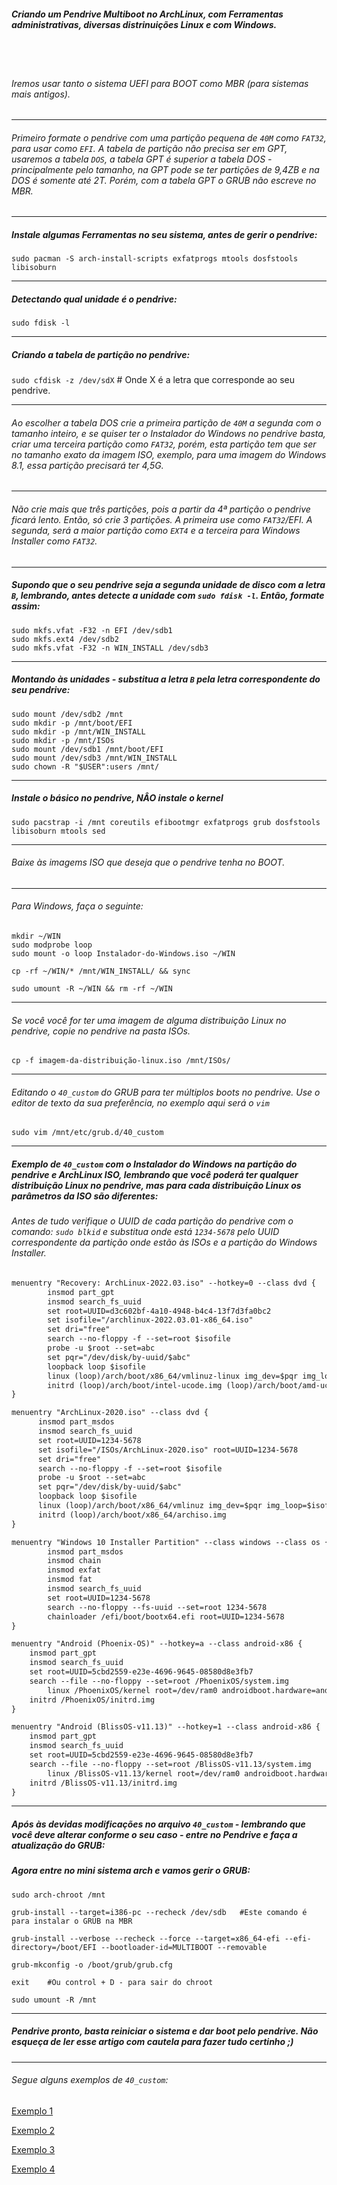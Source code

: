 ##### Criando um Pendrive Multiboot no ArchLinux, com Ferramentas administrativas, diversas distrinuições Linux e com Windows.
<br/>
<br/>

###### Iremos usar tanto o sistema UEFI para BOOT como MBR (para sistemas mais antigos).

----

###### Primeiro formate o pendrive com uma partição pequena de `40M` como `FAT32`, para usar como `EFI`. A tabela de partição não precisa ser em GPT, usaremos a tabela `DOS`, a tabela GPT é superior a tabela DOS - principalmente pelo tamanho, na GPT pode se ter partições de 9,4ZB e na DOS é somente até 2T. Porém, com a tabela GPT o GRUB não escreve no MBR.

----

##### Instale algumas Ferramentas no seu sistema, antes de gerir o pendrive:
`sudo pacman -S arch-install-scripts exfatprogs mtools dosfstools libisoburn`

----

##### Detectando qual unidade é o pendrive:
`sudo fdisk -l`

----

##### Criando a tabela de partição no pendrive:
`sudo cfdisk -z /dev/sdX` # Onde X é a letra que corresponde ao seu pendrive.

----

###### Ao escolher a tabela DOS crie a primeira partição de `40M` a segunda com o tamanho inteiro, e se quiser ter o Instalador do Windows no pendrive basta, criar uma terceira partição como `FAT32`, porém, esta partição tem que ser no tamanho exato da imagem ISO, exemplo, para uma imagem do Windows 8.1, essa partição precisará ter 4,5G.

----

###### Não crie mais que três partições, pois a partir da 4ª partição o pendrive ficará lento. Então, só crie 3 partições. A primeira use como `FAT32`/EFI. A segunda, será a maior partição como `EXT4` e a terceira para Windows Installer como `FAT32`.

----

##### Supondo que o seu pendrive seja a segunda unidade de disco com a letra `B`, lembrando, antes detecte a unidade com `sudo fdisk -l`. Então, formate assim:
```
sudo mkfs.vfat -F32 -n EFI /dev/sdb1
sudo mkfs.ext4 /dev/sdb2
sudo mkfs.vfat -F32 -n WIN_INSTALL /dev/sdb3
```

----

##### Montando às unidades - substitua a letra `B` pela letra correspondente do seu pendrive:
```
sudo mount /dev/sdb2 /mnt
sudo mkdir -p /mnt/boot/EFI
sudo mkdir -p /mnt/WIN_INSTALL
sudo mkdir -p /mnt/ISOs
sudo mount /dev/sdb1 /mnt/boot/EFI
sudo mount /dev/sdb3 /mnt/WIN_INSTALL
sudo chown -R "$USER":users /mnt/
```

----

##### Instale o básico no pendrive, NÂO instale o kernel
`sudo pacstrap -i /mnt coreutils efibootmgr exfatprogs grub dosfstools libisoburn mtools sed`

----

###### Baixe às imagems ISO que deseja que o pendrive tenha no BOOT.

----

###### Para Windows, faça o seguinte:
```
mkdir ~/WIN
sudo modprobe loop
sudo mount -o loop Instalador-do-Windows.iso ~/WIN

cp -rf ~/WIN/* /mnt/WIN_INSTALL/ && sync

sudo umount -R ~/WIN && rm -rf ~/WIN
```

----

###### Se você você for ter uma imagem de alguma distribuição Linux no pendrive, copie no pendrive na pasta ISOs.
`cp -f imagem-da-distribuição-linux.iso /mnt/ISOs/`

----

###### Editando o `40_custom` do GRUB para ter múltiplos boots no pendrive. Use o editor de texto da sua preferência, no exemplo aqui será o `vim`

`sudo vim /mnt/etc/grub.d/40_custom`

----

##### Exemplo de `40_custom` com o Instalador do Windows na partição do pendrive e ArchLinux ISO, lembrando que você poderá ter qualquer distribuição Linux no pendrive, mas para cada distribuição Linux os parâmetros da ISO são diferentes:

###### Antes de tudo verifique o UUID de cada partição do pendrive com o comando: `sudo blkid` e substitua onde está `1234-5678` pelo UUID correspondente da partição onde estão às ISOs e a partição do Windows Installer.
```markdown
menuentry "Recovery: ArchLinux-2022.03.iso" --hotkey=0 --class dvd {
      	insmod part_gpt
      	insmod search_fs_uuid
      	set root=UUID=d3c602bf-4a10-4948-b4c4-13f7d3fa0bc2
      	set isofile="/archlinux-2022.03.01-x86_64.iso"
      	set dri="free"
      	search --no-floppy -f --set=root $isofile
      	probe -u $root --set=abc
      	set pqr="/dev/disk/by-uuid/$abc"
      	loopback loop $isofile
      	linux (loop)/arch/boot/x86_64/vmlinuz-linux img_dev=$pqr img_loop=$isofile driver=$dri
      	initrd (loop)/arch/boot/intel-ucode.img (loop)/arch/boot/amd-ucode.img (loop)/arch/boot/x86_64/initramfs-linux.img
}

menuentry "ArchLinux-2020.iso" --class dvd {
      insmod part_msdos
      insmod search_fs_uuid
      set root=UUID=1234-5678
      set isofile="/ISOs/ArchLinux-2020.iso" root=UUID=1234-5678
      set dri="free"
      search --no-floppy -f --set=root $isofile
      probe -u $root --set=abc
      set pqr="/dev/disk/by-uuid/$abc"
      loopback loop $isofile
      linux (loop)/arch/boot/x86_64/vmlinuz img_dev=$pqr img_loop=$isofile driver=$dri
      initrd (loop)/arch/boot/x86_64/archiso.img
}

menuentry "Windows 10 Installer Partition" --class windows --class os {
        insmod part_msdos
        insmod chain
        insmod exfat
        insmod fat
        insmod search_fs_uuid
        set root=UUID=1234-5678
        search --no-floppy --fs-uuid --set=root 1234-5678
        chainloader /efi/boot/bootx64.efi root=UUID=1234-5678
}

menuentry "Android (Phoenix-OS)" --hotkey=a --class android-x86 {
	insmod part_gpt
	insmod search_fs_uuid
	set root=UUID=5cbd2559-e23e-4696-9645-08580d8e3fb7
	search --file --no-floppy --set=root /PhoenixOS/system.img
        linux /PhoenixOS/kernel root=/dev/ram0 androidboot.hardware=android_x86_64 androidboot.selinux=permissive quiet SRC=/PhoenixOS Data=/data vga=788
	initrd /PhoenixOS/initrd.img
}

menuentry "Android (BlissOS-v11.13)" --hotkey=1 --class android-x86 {
	insmod part_gpt
	insmod search_fs_uuid
	set root=UUID=5cbd2559-e23e-4696-9645-08580d8e3fb7
	search --file --no-floppy --set=root /BlissOS-v11.13/system.img
        linux /BlissOS-v11.13/kernel root=/dev/ram0 androidboot.hardware=android_x86_64 androidboot.selinux=permissive quiet SRC=/BlissOS-v11.13 Data=/data vga=788
	initrd /BlissOS-v11.13/initrd.img
}
```

----

##### Após às devidas modificações no arquivo `40_custom` - lembrando que você deve alterar conforme o seu caso - entre no Pendrive e faça a atualização do GRUB:
##### Agora entre no mini sistema arch e vamos gerir o GRUB:
```
sudo arch-chroot /mnt

grub-install --target=i386-pc --recheck /dev/sdb   #Este comando é para instalar o GRUB na MBR

grub-install --verbose --recheck --force --target=x86_64-efi --efi-directory=/boot/EFI --bootloader-id=MULTIBOOT --removable

grub-mkconfig -o /boot/grub/grub.cfg

exit    #Ou control + D - para sair do chroot

sudo umount -R /mnt
```

----

##### Pendrive pronto, basta reiniciar o sistema e dar boot pelo pendrive. Não esqueça de ler esse artigo com cautela para fazer tudo certinho ;)

----

###### Segue alguns exemplos de `40_custom`:
[Exemplo 1](https://github.com/felipefacundes/MultiBoot/blob/main/exemplos/40_custom_2022)

[Exemplo 2](https://github.com/felipefacundes/MultiBoot/blob/main/40_custom)

[Exemplo 3](https://github.com/felipefacundes/MultiBoot/blob/main/exemplos/40_custom.exemplo.2)

[Exemplo 4](https://github.com/felipefacundes/MultiBoot/blob/main/exemplos/40_custom.exemplo.3.diversos)
